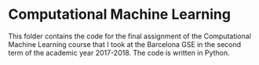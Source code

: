 # Computational Machine Learning
This folder contains the code for the final assignment of the Computational Machine Learning course that I took at the Barcelona GSE in the second term of the academic year 2017-2018. The code is written in Python.
